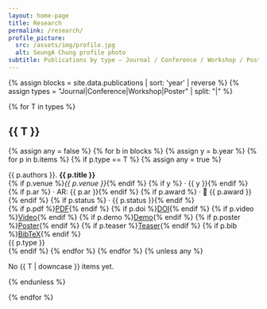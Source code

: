 ```yaml
---
layout: home-page
title: Research
permalink: /research/
profile_picture:
  src: /assets/img/profile.jpg
  alt: SeungA Chung profile photo
subtitle: Publications by type — Journal / Conference / Workshop / Poster
---
```


{% assign blocks = site.data.publications | sort: 'year' | reverse %}
{% assign types = "Journal|Conference|Workshop|Poster" | split: "|" %}

{% for T in types %}
## {{ T }}
{% assign any = false %}
  {% for b in blocks %}
    {% assign y = b.year %}
    {% for p in b.items %}
      {% if p.type == T %}
        {% assign any = true %}
<div class="pub-card">
  <div class="pub-title">{{ p.authors }}. <strong>{{ p.title }}</strong></div>
  <div class="pub-meta">
    {% if p.venue %}<em>{{ p.venue }}</em>{% endif %}
    {% if y %} · {{ y }}{% endif %}
    {% if p.ar %} · AR: {{ p.ar }}{% endif %}
    {% if p.award %} · 🏅 {{ p.award }}{% endif %}
    {% if p.status %} · {{ p.status }}{% endif %}
  </div>
  <div class="pub-links">
    {% if p.pdf %}<a href="{{ p.pdf }}">PDF</a>{% endif %}
    {% if p.doi %}<a href="https://doi.org/{{ p.doi }}">DOI</a>{% endif %}
    {% if p.video %}<a href="{{ p.video }}">Video</a>{% endif %}
    {% if p.demo %}<a href="{{ p.demo }}">Demo</a>{% endif %}
    {% if p.poster %}<a href="{{ p.poster }}">Poster</a>{% endif %}
    {% if p.teaser %}<a href="{{ p.teaser }}">Teaser</a>{% endif %}
    {% if p.bib %}<a href="{{ p.bib }}">BibTeX</a>{% endif %}
  </div>
  <div>
    <span class="badge">{{ p.type }}</span>
  </div>
</div>
      {% endif %}
    {% endfor %}
  {% endfor %}
{% unless any %}<p class="pub-meta">No {{ T | downcase }} items yet.</p>{% endunless %}

{% endfor %}
